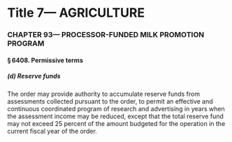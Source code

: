 
# Title 7— AGRICULTURE
### CHAPTER 93— PROCESSOR-FUNDED MILK PROMOTION PROGRAM
#### § 6408. Permissive terms
##### (d) Reserve funds

The order may provide authority to accumulate reserve funds from assessments collected pursuant to the order, to permit an effective and continuous coordinated program of research and advertising in years when the assessment income may be reduced, except that the total reserve fund may not exceed 25 percent of the amount budgeted for the operation in the current fiscal year of the order.
